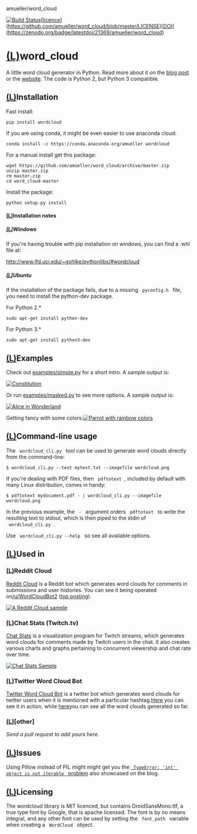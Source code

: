 amueller/word_cloud

[![Build Status](../_resources/64f1b7ce47060cdfca7ac94338e92294.png)](https://travis-ci.org/amueller/word_cloud)[[licence](../_resources/d86a5391b195dac6a3ddd15a2a70188f.bin)](https://github.com/amueller/word_cloud/blob/master/LICENSE)[[DOI](../_resources/990308b08003c7cdf87327097f8ab7a4.bin)](https://zenodo.org/badge/latestdoi/21369/amueller/word_cloud)

# [(L)](https://github.com/amueller/word_cloud#word_cloud)word_cloud

A little word cloud generator in Python. Read more about it on the [blog post](http://peekaboo-vision.blogspot.de/2012/11/a-wordcloud-in-python.html) or the [website](http://amueller.github.io/word_cloud/). The code is Python 2, but Python 3 compatible.

## [(L)](https://github.com/amueller/word_cloud#installation)Installation

Fast install:

	pip install wordcloud

If you are using conda, it might be even easier to use anaconda cloud:

	conda install -c https://conda.anaconda.org/amueller wordcloud

For a manual install get this package:

	wget https://github.com/amueller/word_cloud/archive/master.zip
	unzip master.zip
	rm master.zip
	cd word_cloud-master

Install the package:

	python setup.py install

#### [(L)](https://github.com/amueller/word_cloud#installation-notes)Installation notes

##### [(L)](https://github.com/amueller/word_cloud#windows)Windows

If you're having trouble with pip installation on windows, you can find a .whl file at:

http://www.lfd.uci.edu/~gohlke/pythonlibs/#wordcloud

##### [(L)](https://github.com/amueller/word_cloud#ubuntu)Ubuntu

If the installation of the package fails, due to a missing ` pyconfig.h ` file, you need to install the python-dev package.

For Python 2.*

	sudo apt-get install python-dev

For Python 3.*

	sudo apt-get install python3-dev

## [(L)](https://github.com/amueller/word_cloud#examples)Examples

Check out [examples/simple.py](https://github.com/amueller/word_cloud/blob/master/examples/simple.py) for a short intro. A sample output is:

[![Constitution](../_resources/ad9f01bf9c1b3b486cf05ded70b81f7a.png)](https://github.com/amueller/word_cloud/blob/master/examples/constitution.png)

Or run [examples/masked.py](https://github.com/amueller/word_cloud/blob/master/examples/masked.py) to see more options. A sample output is:

[![Alice in Wonderland](../_resources/56acc4ec085ba37f708561a7743d76f5.png)](https://github.com/amueller/word_cloud/blob/master/examples/alice.png)

Getting fancy with some colors:[![Parrot with rainbow colors](../_resources/a2b4e3115d0f051c9c4e68f399bac705.png)](https://github.com/amueller/word_cloud/blob/master/examples/parrot.png)

## [(L)](https://github.com/amueller/word_cloud#command-line-usage)Command-line usage

The ` wordcloud_cli.py ` tool can be used to generate word clouds directly from the command-line:

	$ wordcloud_cli.py --text mytext.txt --imagefile wordcloud.png

If you're dealing with PDF files, then ` pdftotext `, included by default with many Linux distribution, comes in handy:

	$ pdftotext mydocument.pdf - | wordcloud_cli.py --imagefile wordcloud.png

In the previous example, the ` - ` argument orders ` pdftotext ` to write the resulting text to stdout, which is then piped to the stdin of ` wordcloud_cli.py `.

Use ` wordcloud_cli.py --help ` so see all available options.

## [(L)](https://github.com/amueller/word_cloud#used-in)Used in

### [(L)](https://github.com/amueller/word_cloud#reddit-cloud)Reddit Cloud

[Reddit Cloud](https://github.com/amueller/reddit-cloud) is a Reddit bot which generates word clouds for comments in submissions and user histories. You can see it being operated on[/u/WordCloudBot2](http://www.reddit.com/user/WordCloudBot2) ([top posting](http://www.reddit.com/user/WordCloudBot2/?sort=top)).

[![A Reddit Cloud sample](../_resources/055e8a62d3f073e6e9dfb3378a4ad728.png)](https://camo.githubusercontent.com/e7a55193fe612dd34579c61c71937712b54bcb63/687474703a2f2f692e696d6775722e636f6d2f7463625a6e4b572e706e67)

### [(L)](https://github.com/amueller/word_cloud#chat-stats-twitchtv)Chat Stats (Twitch.tv)

[Chat Stats](https://github.com/popcorncolonel/Chat_stats) is a visualization program for Twitch streams, which generates word clouds for comments made by Twitch users in the chat. It also creates various charts and graphs pertaining to concurrent viewership and chat rate over time.

[![Chat Stats Sample](../_resources/fa71a63ea522ddfb572c1778ee4db1c0.png)](https://camo.githubusercontent.com/db08a05e4a2eac646ceb62169b471d9c772d1aa3/687474703a2f2f692e696d6775722e636f6d2f7842637a6b30782e706e67)

### [(L)](https://github.com/amueller/word_cloud#twitter-word-cloud-bot)Twitter Word Cloud Bot

[Twitter Word Cloud Bot](https://github.com/defacto133/twitter-wordcloud-bot) is a twitter bot which generates word clouds for twitter users when it is mentioned with a particular hashtag.[Here](https://twitter.com/wordnuvola) you can see it in action, while [here](http://defacto133.imgur.com/all/)you can see all the word clouds generated so far.

### [(L)](https://github.com/amueller/word_cloud#other)[other]

*Send a pull request to add yours here.*

## [(L)](https://github.com/amueller/word_cloud#issues)Issues

Using Pillow instead of PIL might might get you the [` TypeError: 'int' object is not iterable ` problem](http://peekaboo-vision.blogspot.de/2012/11/a-wordcloud-in-python.html#bc_0_28B) also showcased on the blog.

## [(L)](https://github.com/amueller/word_cloud#licensing)Licensing

The wordcloud library is MIT licenced, but contains DroidSansMono.ttf, a true type font by Google, that is apache licensed. The font is by no means integral, and any other font can be used by setting the ` font_path ` variable when creating a ` WordCloud ` object.